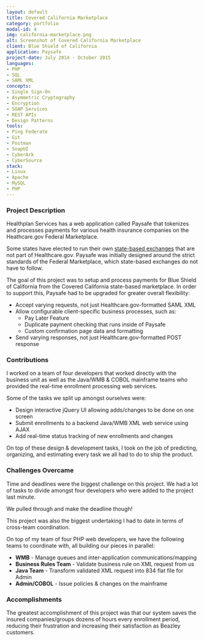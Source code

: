 ```yaml
---
layout: default
title: Covered California Marketplace
category: portfolio
modal-id: 4
img: california-marketplace.png
alt: Screenshot of Covered California Marketplace
client: Blue Shield of California
application: Paysafe
project-date: July 2014 - October 2015
languages:
- PHP
- SQL
- SAML XML
concepts:
- Single Sign-On
- Asymmetric Cryptography
- Encryption
- SOAP Services
- REST APIs
- Design Patterns
tools:
- Ping Federate
- Git
- Postman
- SoapUI
- CyberArk
- CyberSource
stack:
- Linux
- Apache
- MySQL
- PHP
---
```


### Project Description

Healthplan Services has a web application called Paysafe that tokenizes and processes payments for various health insurance companies on the Heathcare.gov Federal Marketplace.

Some states have elected to run their own [state-based exchanges](http://kff.org/health-reform/state-indicator/state-health-insurance-marketplace-types/) that are not part of Healthcare.gov. Paysafe was initially designed around the strict standards of the Federal Marketplace, which state-based exchanges do not have to follow.

The goal of this project was to setup and process payments for Blue Shield of California from the Covered California state-based marketplace. In order to support this, Paysafe had to be upgraded for greater overall flexibility:

- Accept varying requests, not just Healthcare.gov-formatted SAML XML
- Allow configurable client-specific business processes, such as:
  - Pay Later Feature
  - Duplicate payment checking that runs inside of Paysafe
  - Custom confirmation page data and formatting
- Send varying responses, not just Healthcare.gov-formatted POST response

### Contributions

I worked on a team of four developers that worked directly with the business unit as well as the Java/WMB & COBOL mainframe teams who provided the real-time enrollment processing web services.

Some of the tasks we split up amongst ourselves were:

- Design interactive jQuery UI allowing adds/changes to be done on one screen
- Submit enrollments to a backend Java/WMB XML web service using AJAX
- Add real-time status tracking of new enrollments and changes

On top of these design & development tasks, I took on the job of predicting, organizing, and estimating every task we all had to do to ship the product.

### Challenges Overcame

Time and deadlines were the biggest challenge on this project. We had a lot of tasks to divide amongst four developers who were added to the project last minute. 

We pulled through and make the deadline though!

This project was also the biggest undertaking I had to date in terms of cross-team coordination. 

On top of my team of four PHP web developers, we have the following teams to coordinate with, all building our pieces in parallel:

- **WMB** - Manage queues and inter-application communications/mapping
- **Business Rules Team** - Validate business rule on XML request from us
- **Java Team** - Transform validated XML request into 834 flat file for Admin
- **Admin/COBOL** - Issue policies & changes on the mainframe

### Accomplishments

The greatest accomplishment of this project was that our system saves the insured companies/groups dozens of hours every enrollment period, reducing their frustration and increasing their satisfaction as Beazley customers.

